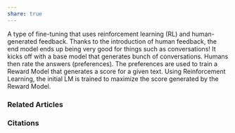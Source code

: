 ```yaml
---
share: true
---
```


A type of fine-tuning that uses reinforcement learning (RL) and human-generated feedback. Thanks to the introduction of human feedback, the end model ends up being very good for things such as conversations! It kicks off with a base model that generates bunch of conversations. Humans then rate the answers (preferences). The preferences are used to train a Reward Model that generates a score for a given text. Using Reinforcement Learning, the initial LM is trained to maximize the score generated by the Reward Model.

### Related Articles

### Citations
